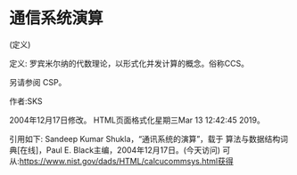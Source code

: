 # 通信系统演算


(定义)



定义:
罗宾米尔纳的代数理论，以形式化并发计算的概念。俗称CCS。



另请参阅
CSP。


作者:SKS







2004年12月17日修改。
HTML页面格式化星期三Mar 13 12:42:45 2019。



引用如下:
Sandeep Kumar Shukla，“通讯系统的演算”，载于
算法与数据结构词典[在线]，Paul E. Black主编，2004年12月17日。(今天访问)
可从:https://www.nist.gov/dads/HTML/calcucommsys.html获得